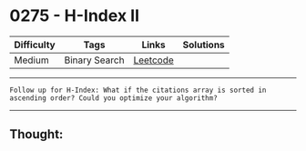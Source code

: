 # 0275 - H-Index II

Difficulty  | Tags | Links | Solutions
----------- | ---- | ----- | -----
Medium | Binary Search | [Leetcode](https://leetcode.com/problems/h-index-ii/description/) |


-----------

```
Follow up for H-Index: What if the citations array is sorted in ascending order? Could you optimize your algorithm?
```

-----------

## Thought:
